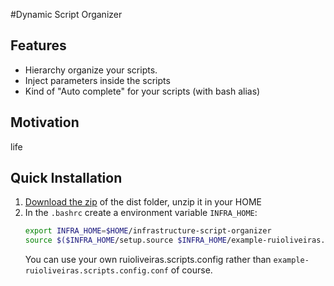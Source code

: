 #Dynamic Script Organizer
## Features
 - Hierarchy organize your scripts.
 - Inject parameters inside the scripts
 - Kind of "Auto complete" for your scripts (with bash alias)

## Motivation
  life
## Quick Installation

1. [Download the zip](https://github.com/ruioliveiras/dynamic-script-organizer/raw/master/infrastructure-script-organizer.zip) of the dist folder, unzip it in your HOME
2. In the `.bashrc` create a environment variable `INFRA_HOME`:
    ````bash
    export INFRA_HOME=$HOME/infrastructure-script-organizer
    source $($INFRA_HOME/setup.source $INFRA_HOME/example-ruioliveiras.scripts.config.conf)
    ````
    You can use your own ruioliveiras.scripts.config rather than `example-ruioliveiras.scripts.config.conf` of course.
